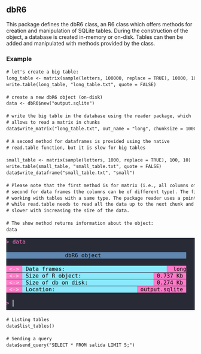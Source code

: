## dbR6 

This package defines the dbR6 class, an R6 class which offers methods for creation and manipulation of SQLite tables. During the construction of the object, a database is created in-memory or on-disk. Tables can then be added and manipulated with methods provided by the class.  


### Example

```diff
# let's create a big table:
long_table <- matrix(sample(letters, 100000, replace = TRUE), 10000, 10)
write.table(long_table, "long_table.txt", quote = FALSE)

# create a new dbR6 object (on-disk)
data <- dbR6$new("output.sqlite")

# write the big table in the database using the reader package, which
# allows to read a matrix in chunks
data$write_matrix("long_table.txt", out_name = "long", chunksize = 1000)

# A second method for dataframes is provided using the native 
# read.table function, but it is slow for big tables

small_table <- matrix(sample(letters, 1000, replace = TRUE), 100, 10)
write.table(small_table, "small_table.txt", quote = FALSE)
data$write_dataframe("small_table.txt", "small")

# Please note that the first method is for matrix (i.e., all columns of the same type) and the
# second for data frames (the columns can be of different type). The first one is recommended when
# working with tables with a same type. The package reader uses a pointer to locate the next chunk,
# while read.table needs to read all the data up to the next chunk and skips those rows, which makes it
# slower with increasing the size of the data.

# The show method returns information about the object:
data

```

![Interface](https://github.com/leandroroser/dbR6/raw/master/inst/extdata/dbR6.jpg)


```diff
# Listing tables
data$list_tables()

# Sending a query
data$send_query("SELECT * FROM salida LIMIT 5;")

```

